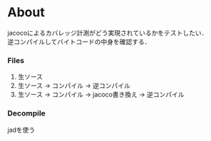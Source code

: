 # About
jacocoによるカバレッジ計測がどう実現されているかをテストしたい．  
逆コンパイルしてバイトコードの中身を確認する．

### Files
1. 生ソース
2. 生ソース → コンパイル → 逆コンパイル
3. 生ソース → コンパイル → jacoco書き換え → 逆コンパイル

### Decompile
jadを使う
